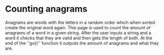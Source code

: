# Counting anagrams

Anagrams are words with the letters in a random order which when sorted create the original word again. This page is used to count the amount of anagrams of a word in a given string. After the user inputs a string and a word it checks that they are valid and then gets the length of both. At the end of the ''go()'' function it outputs the amount of anagrams and what they are. 